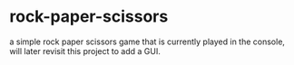 # rock-paper-scissors
a simple rock paper scissors game that is currently played in the console, will later revisit this project to add a GUI.

